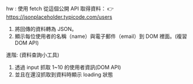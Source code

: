 hw : 使用 fetch 從這個公開 API 取得資料：
👉 https://jsonplaceholder.typicode.com/users

1. 將回傳的資料轉為 JSON。
2. 顯示每位使用者的名稱（name）與電子郵件（email）到 DOM 裡面。(複習 DOM API)

進階: (資料查詢小工具)

1. 透過 input 抓取 1~10 的使用者資訊(DOM API)
2. 並且在還沒抓取到資料時顯示 loading 狀態
